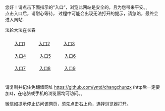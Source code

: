 您好！请点击下面指示的“入口”，浏览此网站是安全的，且为您带来平安。。 <br/>
点击入口后，请耐心等待， 过程中可能会出现无法打开的提示，请忽略，最终会进入网站. </br>

法轮大法在长春<br/>
<div style="padding:10px"><a style="margin:20px" target="_blank" href="https://d3f3grz8inr8d2.cloudfront.net/2Qpsp?pwxtdvsq" id="ccLink1" rel="nofollow">入口1</a> <a target="_blank" style="margin:20px" href="https://d1fmt4rtypn87l.cloudfront.net/2Qpsp?dapjatxz" id="ccLink2" rel="nofollow">入口2</a> <a style="margin:20px" target="_blank" href="https://d1vvcfy26vmcy6.cloudfront.net/2Qpsp?qqcynnh" id="ccLink3" rel="nofollow">入口3</a></div>

<div style="padding:10px" ><a style="margin:20px" target="_blank" href="https://d3f3grz8inr8d2.cloudfront.net/2Qpsp?pwxtdvsq" id="ccLink4" rel="nofollow">入口4</a> <a style="margin:20px" href="https://d1fmt4rtypn87l.cloudfront.net/2Qpsp?dapjatxz" target="_blank" id="ccLink5" rel="nofollow">入口5</a> <a style="margin:20px" href="https://d1vvcfy26vmcy6.cloudfront.net/2Qpsp?qqcynnh" target="_blank" id="ccLink6" rel="nofollow">入口6</a></div>

<div style="padding:10px"><a style="margin:20px" target="_blank" href="https://d3f3grz8inr8d2.cloudfront.net/2Qpsp?pwxtdvsq" id="ccLink7" rel="nofollow">入口7</a> <a style="margin:20px" href="https://d1fmt4rtypn87l.cloudfront.net/2Qpsp?dapjatxz" target="_blank" id="ccLink8" rel="nofollow">入口8</a> <a style="margin:20px" target="_blank" href="https://d1vvcfy26vmcy6.cloudfront.net/2Qpsp?qqcynnh" id="ccLink9" rel="nofollow">入口9</a></div>

<br/>



请复制并记住免翻墙网址 https://github.com/yntd/changchunzx (http后一定要加s)，在电脑或手机的浏览器均可访问。。<br/>

微信如提示停止访问该网页，须先点击右上角，选择浏览器打开。
